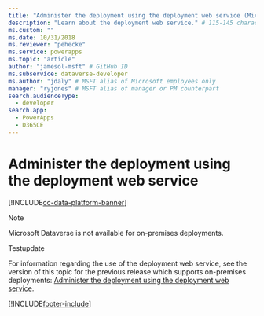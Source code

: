 ```yaml
---
title: "Administer the deployment using the deployment web service (Microsoft Dataverse) | Microsoft Docs" # Intent and product brand in a unique string of 43-59 chars including spaces
description: "Learn about the deployment web service." # 115-145 characters including spaces. This abstract displays in the search result.
ms.custom: ""
ms.date: 10/31/2018
ms.reviewer: "pehecke"
ms.service: powerapps
ms.topic: "article"
author: "jamesol-msft" # GitHub ID
ms.subservice: dataverse-developer
ms.author: "jdaly" # MSFT alias of Microsoft employees only
manager: "ryjones" # MSFT alias of manager or PM counterpart
search.audienceType: 
  - developer
search.app: 
  - PowerApps
  - D365CE
---
```

# Administer the deployment using the deployment web service

[!INCLUDE[cc-data-platform-banner](../../../includes/cc-data-platform-banner.md)]

> [!NOTE]
> Microsoft Dataverse is not available for on-premises deployments.

Testupdate

For information regarding the use of the deployment web service, see the version of this topic for the previous release which supports on-premises deployments: [Administer the deployment using the deployment web service](/previous-versions/dynamicscrm-2016/developers-guide/gg327886(v=crm.8)).


[!INCLUDE[footer-include](../../../includes/footer-banner.md)]
